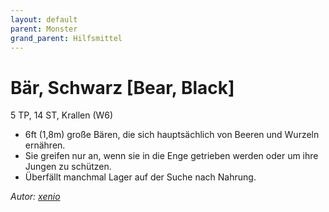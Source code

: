 ```yaml
---
layout: default
parent: Monster
grand_parent: Hilfsmittel
---
```


# Bär, Schwarz [Bear, Black]
5 TP, 14 ST, Krallen (W6)
- 6ft (1,8m) große Bären, die sich hauptsächlich von Beeren und Wurzeln ernähren.
- Sie greifen nur an, wenn sie in die Enge getrieben werden oder um ihre Jungen zu schützen.
- Überfällt manchmal Lager auf der Suche nach Nahrung.

*Autor: [xenio](https://xenioinabottle.blogspot.com)*

